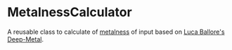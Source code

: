 # MetalnessCalculator

A reusable class to calculate of [metalness](https://medium.com/@luca.ballore/when-heavy-metal-meets-data-science-3fc32e9096fa) of input based on [Luca Ballore's](https://github.com/lucone83) [Deep-Metal](https://github.com/lucone83/deep-metal).
